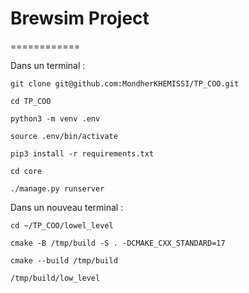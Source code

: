 # Brewsim Project
============

Dans un terminal :

    git clone git@github.com:MondherKHEMISSI/TP_COO.git

    cd TP_COO

    python3 -m venv .env

    source .env/bin/activate

    pip3 install -r requirements.txt

    cd core

    ./manage.py runserver

Dans un nouveau terminal :

    cd ~/TP_COO/lowel_level

    cmake -B /tmp/build -S . -DCMAKE_CXX_STANDARD=17

    cmake --build /tmp/build
    
    /tmp/build/low_level
    


